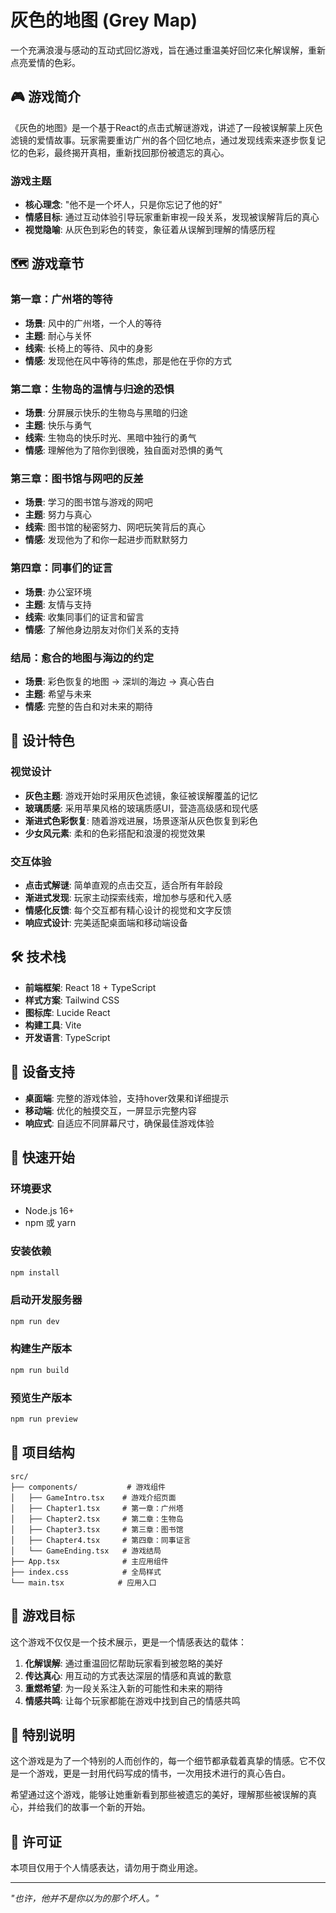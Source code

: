 # 灰色的地图 (Grey Map)

一个充满浪漫与感动的互动式回忆游戏，旨在通过重温美好回忆来化解误解，重新点亮爱情的色彩。

## 🎮 游戏简介

《灰色的地图》是一个基于React的点击式解谜游戏，讲述了一段被误解蒙上灰色滤镜的爱情故事。玩家需要重访广州的各个回忆地点，通过发现线索来逐步恢复记忆的色彩，最终揭开真相，重新找回那份被遗忘的真心。

### 游戏主题
- **核心理念**: "他不是一个坏人，只是你忘记了他的好"
- **情感目标**: 通过互动体验引导玩家重新审视一段关系，发现被误解背后的真心
- **视觉隐喻**: 从灰色到彩色的转变，象征着从误解到理解的情感历程

## 🗺️ 游戏章节

### 第一章：广州塔的等待
- **场景**: 风中的广州塔，一个人的等待
- **主题**: 耐心与关怀
- **线索**: 长椅上的等待、风中的身影
- **情感**: 发现他在风中等待的焦虑，那是他在乎你的方式

### 第二章：生物岛的温情与归途的恐惧
- **场景**: 分屏展示快乐的生物岛与黑暗的归途
- **主题**: 快乐与勇气
- **线索**: 生物岛的快乐时光、黑暗中独行的勇气
- **情感**: 理解他为了陪你到很晚，独自面对恐惧的勇气

### 第三章：图书馆与网吧的反差
- **场景**: 学习的图书馆与游戏的网吧
- **主题**: 努力与真心
- **线索**: 图书馆的秘密努力、网吧玩笑背后的真心
- **情感**: 发现他为了和你一起进步而默默努力

### 第四章：同事们的证言
- **场景**: 办公室环境
- **主题**: 友情与支持
- **线索**: 收集同事们的证言和留言
- **情感**: 了解他身边朋友对你们关系的支持

### 结局：愈合的地图与海边的约定
- **场景**: 彩色恢复的地图 → 深圳的海边 → 真心告白
- **主题**: 希望与未来
- **情感**: 完整的告白和对未来的期待

## 🎨 设计特色

### 视觉设计
- **灰色主题**: 游戏开始时采用灰色滤镜，象征被误解覆盖的记忆
- **玻璃质感**: 采用苹果风格的玻璃质感UI，营造高级感和现代感
- **渐进式色彩恢复**: 随着游戏进展，场景逐渐从灰色恢复到彩色
- **少女风元素**: 柔和的色彩搭配和浪漫的视觉效果

### 交互体验
- **点击式解谜**: 简单直观的点击交互，适合所有年龄段
- **渐进式发现**: 玩家主动探索线索，增加参与感和代入感
- **情感化反馈**: 每个交互都有精心设计的视觉和文字反馈
- **响应式设计**: 完美适配桌面端和移动端设备

## 🛠️ 技术栈

- **前端框架**: React 18 + TypeScript
- **样式方案**: Tailwind CSS
- **图标库**: Lucide React
- **构建工具**: Vite
- **开发语言**: TypeScript

## 📱 设备支持

- **桌面端**: 完整的游戏体验，支持hover效果和详细提示
- **移动端**: 优化的触摸交互，一屏显示完整内容
- **响应式**: 自适应不同屏幕尺寸，确保最佳游戏体验

## 🚀 快速开始

### 环境要求
- Node.js 16+
- npm 或 yarn

### 安装依赖
```bash
npm install
```

### 启动开发服务器
```bash
npm run dev
```

### 构建生产版本
```bash
npm run build
```

### 预览生产版本
```bash
npm run preview
```

## 📁 项目结构

```
src/
├── components/           # 游戏组件
│   ├── GameIntro.tsx    # 游戏介绍页面
│   ├── Chapter1.tsx     # 第一章：广州塔
│   ├── Chapter2.tsx     # 第二章：生物岛
│   ├── Chapter3.tsx     # 第三章：图书馆
│   ├── Chapter4.tsx     # 第四章：同事证言
│   └── GameEnding.tsx   # 游戏结局
├── App.tsx              # 主应用组件
├── index.css            # 全局样式
└── main.tsx            # 应用入口
```

## 🎯 游戏目标

这个游戏不仅仅是一个技术展示，更是一个情感表达的载体：

1. **化解误解**: 通过重温回忆帮助玩家看到被忽略的美好
2. **传达真心**: 用互动的方式表达深层的情感和真诚的歉意
3. **重燃希望**: 为一段关系注入新的可能性和未来的期待
4. **情感共鸣**: 让每个玩家都能在游戏中找到自己的情感共鸣

## 💝 特别说明

这个游戏是为了一个特别的人而创作的，每一个细节都承载着真挚的情感。它不仅是一个游戏，更是一封用代码写成的情书，一次用技术进行的真心告白。

希望通过这个游戏，能够让她重新看到那些被遗忘的美好，理解那些被误解的真心，并给我们的故事一个新的开始。

## 📄 许可证

本项目仅用于个人情感表达，请勿用于商业用途。

---

*"也许，他并不是你以为的那个坏人。"*
